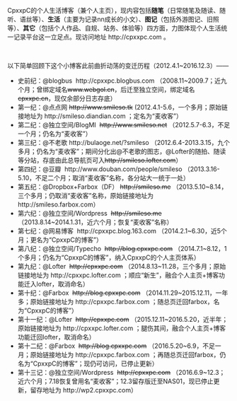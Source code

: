 <p>CpxxpC的个人生活博客（兼个人主页），现内容包括<strong>随笔</strong>（日常随笔及随读、随听、语丝等）、<strong>生活</strong>（主要为记录nn成长的小文）、<strong>图记</strong>（包括外游图记、旧照等）、<strong>其它</strong>（包括个人作品、自规、站务、体验等）四方面，力图体现个人生活统一记录平台这一立足点。现访问地址 http://cpxxpc.com 。</p>    
<p>以下简单回顾下这个小博客此前曲折动荡的变迁历程（2012.4.1~2016.12.3）——</p>
<ul>
<li>史前纪：@blogbus  http://cpxxpc.blogbus.com （2008.11~2009.7；近九个月；曾绑定域名<s>www.webgol.cn</s>，后迁至独立空间，绑定域名<s>cpxxpc.cn</s>，现仅余部分日志存底）</li>
<li>第一纪：@点点网 <s>http://www.smileso.tk</s> (2012.4.1-5.6，一个多月；原始链接地址为 http://smileso.diandian.com ；定名为“麦收客”）</li>
<li>第二纪：@独立空间/BlogMI  <s>http://www.smileso.net</s> （2012.5.7-6.3，不足一个月；仍名为“麦收客”）</li>
<li>第三纪：@不老歌  http://bulaoge.net/?smileso （2012.6.4-2013.3.15，九个多月；仍名为“麦收客”；期间分化出@不老歌的图志，@Lofter的随拍、随读等分站，存底由此总导航页可入<s>http://smileso.lofter.com</s>）</li>
<li>第四纪：@豆瓣  http://www.douban.com/people/smileso （2013.3.16-5.10，不足二个月；取消“麦收客”名称，各分站大一统于一处）</li>
<li>第五纪：@Dropbox+Farbox（DF）  <s>http://smileso.me</s> （2013.5.10~8.14，三个多月；仍取消“麦收客”名称，原始链接地址为 http://smileso.farbox.com）</li>
<li>第六纪：@独立空间/Wordpress  <s>http://smileso.me</s> （2013.8.14~2014.1.31，近六个月；恢复“麦收客”名称）</li>
<li>第七纪：@网易博客  http://cpxxpc.blog.163.com （2014.2.1~6.30，近5个月；更名为“CpxxpC的博客”）</li>
<li>第八纪：@独立空间/Typecho  <s>http://blog.cpxxpc.com</s> （2014.7.1~8.12，1个多月；仍名为“CpxxpC的博客”，纳入CpxxpC的个人主页体系）</li>
<li>第九纪：@Lofter  <s>http://cpxxpc.com</s> （2014.8.13~11.28，三个多月；原始链接地址为 http://cpxxpc.lofter.com ；顺应“新生”，融合个人主页+博客功能迁入lofter，取消命名）</li>
<li>第十纪：@Farbox  <s>http://blog.cpxxpc.com</s> （2014.11.29~2015.12.11，一年多；原始链接地址为 http://cpxxpc.farbox.com ；随总页迁回farbox，名为“CpxxpC的博客”）</li>
<li>第十一纪：@Lofter  <s>http://cpxxpc.com</s> （2015.12.11~2016.5.20，近半年；原始链接地址为 http://cpxxpc.lofter.com ；腿伤其间，融合个人主页+博客功能迁回lofter，取消命名）</li>
<li>第十二纪：@Farbox  <s>http://blog.cpxxpc.com</s> （2016.5.20~6.9，不足一月；原始链接地址为 http://cpxxpc.farbox.com ；再随总页迁回farbox，仍名为“CpxxpC的博客”；现仍可访问，已停止更新）</li>
<li>第十三记：@独立空间/Wordpress  <s>http://cpxxpc.com</s> （2016.6.9~12.3；近六个月；7.18恢复曾用名“麦收客”；12.3留存版迁至NAS01，现已停止更新，留存地址为 http://wp2.cpxxpc.com）</li>
</ul>
